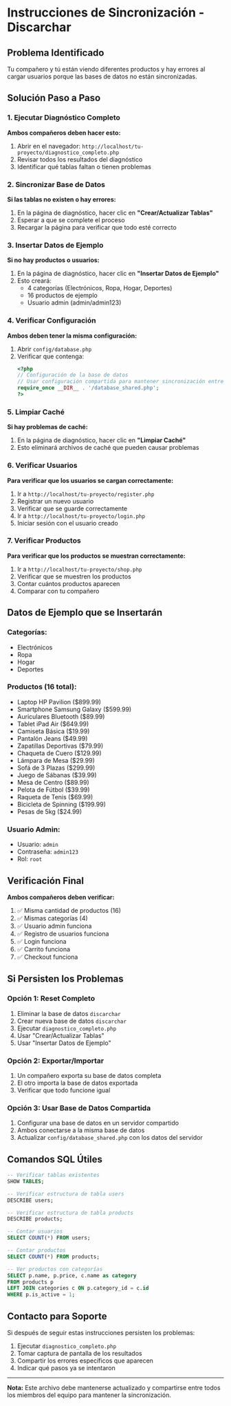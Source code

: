 # Instrucciones de Sincronización - Discarchar

## Problema Identificado
Tu compañero y tú están viendo diferentes productos y hay errores al cargar usuarios porque las bases de datos no están sincronizadas.

## Solución Paso a Paso

### 1. Ejecutar Diagnóstico Completo

**Ambos compañeros deben hacer esto:**

1. Abrir en el navegador: `http://localhost/tu-proyecto/diagnostico_completo.php`
2. Revisar todos los resultados del diagnóstico
3. Identificar qué tablas faltan o tienen problemas

### 2. Sincronizar Base de Datos

**Si las tablas no existen o hay errores:**

1. En la página de diagnóstico, hacer clic en **"Crear/Actualizar Tablas"**
2. Esperar a que se complete el proceso
3. Recargar la página para verificar que todo esté correcto

### 3. Insertar Datos de Ejemplo

**Si no hay productos o usuarios:**

1. En la página de diagnóstico, hacer clic en **"Insertar Datos de Ejemplo"**
2. Esto creará:
   - 4 categorías (Electrónicos, Ropa, Hogar, Deportes)
   - 16 productos de ejemplo
   - Usuario admin (admin/admin123)

### 4. Verificar Configuración

**Ambos deben tener la misma configuración:**

1. Abrir `config/database.php`
2. Verificar que contenga:
   ```php
   <?php
   // Configuración de la base de datos
   // Usar configuración compartida para mantener sincronización entre compañeros
   require_once __DIR__ . '/database_shared.php';
   ?>
   ```

### 5. Limpiar Caché

**Si hay problemas de caché:**

1. En la página de diagnóstico, hacer clic en **"Limpiar Caché"**
2. Esto eliminará archivos de caché que pueden causar problemas

### 6. Verificar Usuarios

**Para verificar que los usuarios se cargan correctamente:**

1. Ir a `http://localhost/tu-proyecto/register.php`
2. Registrar un nuevo usuario
3. Verificar que se guarde correctamente
4. Ir a `http://localhost/tu-proyecto/login.php`
5. Iniciar sesión con el usuario creado

### 7. Verificar Productos

**Para verificar que los productos se muestran correctamente:**

1. Ir a `http://localhost/tu-proyecto/shop.php`
2. Verificar que se muestren los productos
3. Contar cuántos productos aparecen
4. Comparar con tu compañero

## Datos de Ejemplo que se Insertarán

### Categorías:
- Electrónicos
- Ropa  
- Hogar
- Deportes

### Productos (16 total):
- Laptop HP Pavilion ($899.99)
- Smartphone Samsung Galaxy ($599.99)
- Auriculares Bluetooth ($89.99)
- Tablet iPad Air ($649.99)
- Camiseta Básica ($19.99)
- Pantalón Jeans ($49.99)
- Zapatillas Deportivas ($79.99)
- Chaqueta de Cuero ($129.99)
- Lámpara de Mesa ($29.99)
- Sofá de 3 Plazas ($299.99)
- Juego de Sábanas ($39.99)
- Mesa de Centro ($89.99)
- Pelota de Fútbol ($39.99)
- Raqueta de Tenis ($69.99)
- Bicicleta de Spinning ($199.99)
- Pesas de 5kg ($24.99)

### Usuario Admin:
- Usuario: `admin`
- Contraseña: `admin123`
- Rol: `root`

## Verificación Final

**Ambos compañeros deben verificar:**

1. ✅ Misma cantidad de productos (16)
2. ✅ Mismas categorías (4)
3. ✅ Usuario admin funciona
4. ✅ Registro de usuarios funciona
5. ✅ Login funciona
6. ✅ Carrito funciona
7. ✅ Checkout funciona

## Si Persisten los Problemas

### Opción 1: Reset Completo
1. Eliminar la base de datos `discarchar`
2. Crear nueva base de datos `discarchar`
3. Ejecutar `diagnostico_completo.php`
4. Usar "Crear/Actualizar Tablas"
5. Usar "Insertar Datos de Ejemplo"

### Opción 2: Exportar/Importar
1. Un compañero exporta su base de datos completa
2. El otro importa la base de datos exportada
3. Verificar que todo funcione igual

### Opción 3: Usar Base de Datos Compartida
1. Configurar una base de datos en un servidor compartido
2. Ambos conectarse a la misma base de datos
3. Actualizar `config/database_shared.php` con los datos del servidor

## Comandos SQL Útiles

```sql
-- Verificar tablas existentes
SHOW TABLES;

-- Verificar estructura de tabla users
DESCRIBE users;

-- Verificar estructura de tabla products  
DESCRIBE products;

-- Contar usuarios
SELECT COUNT(*) FROM users;

-- Contar productos
SELECT COUNT(*) FROM products;

-- Ver productos con categorías
SELECT p.name, p.price, c.name as category 
FROM products p 
LEFT JOIN categories c ON p.category_id = c.id 
WHERE p.is_active = 1;
```

## Contacto para Soporte

Si después de seguir estas instrucciones persisten los problemas:

1. Ejecutar `diagnostico_completo.php`
2. Tomar captura de pantalla de los resultados
3. Compartir los errores específicos que aparecen
4. Indicar qué pasos ya se intentaron

---

**Nota:** Este archivo debe mantenerse actualizado y compartirse entre todos los miembros del equipo para mantener la sincronización. 